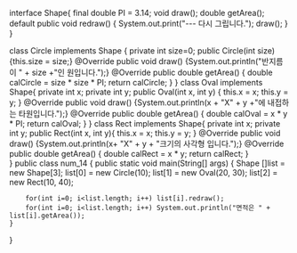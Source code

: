 interface Shape{
    final double PI = 3.14;
    void draw();
    double getArea();
    default public void redraw() {
        System.out.print("--- 다시 그립니다.");    draw();
    }
}
 
class Circle implements Shape {
    private int size=0;
    public Circle(int size){this.size = size;}
    @Override
    public void draw() {System.out.println("반지름이 " + size +"인 원입니다.");}
    @Override
    public double getArea() {
        double calCircle = size * size * PI;
        return calCircle;
    }
}
class Oval implements Shape{
    private int x;
    private int y;
    public Oval(int x, int y) {
        this.x = x;
        this.y = y;
    }
    @Override
    public void draw() {System.out.println(x + "X" + y +"에 내접하는 타원입니다.");}
    @Override
    public double getArea() {
        double calOval = x * y * PI;
        return calOval;
    }
}
class Rect implements Shape{
    private int x;
    private int y;
    public Rect(int x, int y){
        this.x = x;
        this.y = y;
    }
    @Override
    public void draw() {System.out.println(x+ "X" + y + "크기의 사각형 입니다.");}
    @Override
    public double getArea() {
        double calRect = x * y;
        return calRect;
    }    
}
public class num_14 {
    public static void main(String[] args) {
        Shape []list = new Shape[3];
        list[0] = new Circle(10);
        list[1] = new Oval(20, 30);
        list[2] = new Rect(10, 40);
        
        for(int i=0; i<list.length; i++) list[i].redraw();
        for(int i=0; i<list.length; i++) System.out.println("면적은 " + list[i].getArea());
    }
}
